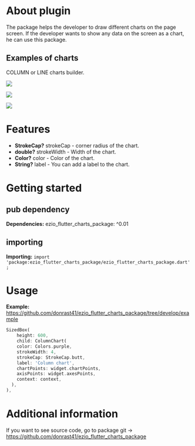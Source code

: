 
# About plugin
The package helps the developer to draw different charts on the page screen. If
the developer wants to show any data on the screen as a chart, he can use this package.

## Examples of charts
COLUMN or LINE charts builder.

![](https://github.com/donrast41/ezio_flutter_charts_package/blob/develop/photo_2022-07-18%2020.05.43.jpeg)

![](https://github.com/donrast41/ezio_flutter_charts_package/blob/develop/photo_2022-07-18%2020.05.45.jpeg)

![](https://github.com/donrast41/ezio_flutter_charts_package/blob/develop/photo_2022-07-18%2020.05.47.jpeg)

# Features

- **StrokeCap?** strokeCap - corner radius of the chart.
- **double?** strokeWidth - Width of the chart.
- **Color?** color - Color of the chart.
- **String?** label - You can add a label to the chart.

# Getting started

## pub dependency

**Dependencies:**
ezio_flutter_charts_package: ^0.01

## importing

**Importing:**
```import 'package:ezio_flutter_charts_package/ezio_flutter_charts_package.dart';```

# Usage

**Example:** https://github.com/donrast41/ezio_flutter_charts_package/tree/develop/example

```dart
SizedBox(
    height: 600,
    child: ColumnChart(
    color: Colors.purple,
    strokeWidth: 4,
    strokeCap: StrokeCap.butt,
    label: 'Column chart',
    chartPoints: widget.chartPoints,
    axisPoints: widget.axesPoints,
    context: context,
  ),
),
```

# Additional information

If you want to see source code, go to package git -> https://github.com/donrast41/ezio_flutter_charts_package

